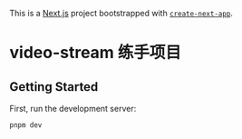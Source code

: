This is a [Next.js](https://nextjs.org/) project bootstrapped with [`create-next-app`](https://github.com/vercel/next.js/tree/canary/packages/create-next-app).

# video-stream 练手项目

## Getting Started

First, run the development server:

```bash
pnpm dev
```
